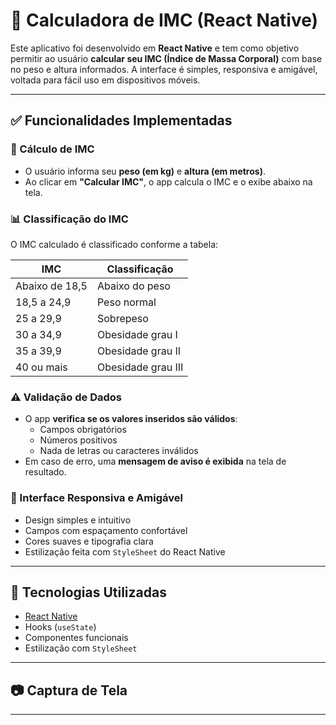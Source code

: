 # 📱 Calculadora de IMC (React Native)

Este aplicativo foi desenvolvido em **React Native** e tem como objetivo permitir ao usuário **calcular seu IMC (Índice de Massa Corporal)** com base no peso e altura informados. A interface é simples, responsiva e amigável, voltada para fácil uso em dispositivos móveis.

---

## ✅ Funcionalidades Implementadas

### 🔢 Cálculo de IMC
- O usuário informa seu **peso (em kg)** e **altura (em metros)**.
- Ao clicar em **"Calcular IMC"**, o app calcula o IMC e o exibe abaixo na tela.
 

### 📊 Classificação do IMC
O IMC calculado é classificado conforme a tabela:

| IMC              | Classificação           |
|------------------|--------------------------|
| Abaixo de 18,5   | Abaixo do peso          |
| 18,5 a 24,9      | Peso normal             |
| 25 a 29,9        | Sobrepeso               |
| 30 a 34,9        | Obesidade grau I        |
| 35 a 39,9        | Obesidade grau II       |
| 40 ou mais       | Obesidade grau III      |

### ⚠️ Validação de Dados
- O app **verifica se os valores inseridos são válidos**:
  - Campos obrigatórios
  - Números positivos
  - Nada de letras ou caracteres inválidos
- Em caso de erro, uma **mensagem de aviso é exibida** na tela de resultado.

### 🎨 Interface Responsiva e Amigável
- Design simples e intuitivo
- Campos com espaçamento confortável
- Cores suaves e tipografia clara
- Estilização feita com `StyleSheet` do React Native

---

## 🚀 Tecnologias Utilizadas
- [React Native](https://reactnative.dev/)
- Hooks (`useState`)
- Componentes funcionais
- Estilização com `StyleSheet`

---

## 📷 Captura de Tela
> 

---


